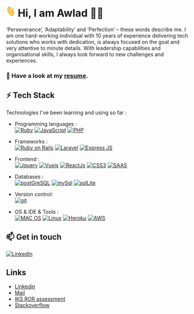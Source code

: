 
# <img src="https://raw.githubusercontent.com/ABSphreak/ABSphreak/master/gifs/Hi.gif" height="32px" width="25px"> Hi, I am Awlad 👨‍💻

‘Perseverance’, ‘Adaptability’ and ‘Perfection’ – these words describe me. I am one hard-working individual with 10 years
of experience delivering tech solutions who works with dedication, is always focused on the goal and very attentive to
minute details. With leadership capabilities and organisational skills, I always look forward to new challenges and
experiences.

### 🔭 Have a look at my [resume](https://drive.google.com/file/d/1p0_8uwJUJJU5aAU0grSR_e0kRmymmZ8e/view?usp=sharing).


## ⚡ Tech Stack
Technologies I've been learning and using so far :

- Programming languages : <br />
    [![Ruby](https://img.shields.io/badge/Ruby-CC342D?style=for-the-badge&logo=ruby&logoColor=white)]('#')
    [![JavaScript](https://img.shields.io/badge/JavaScript-F7DF1E?style=for-the-badge&logo=javascript&logoColor=black)]('#')
[![PHP](https://img.shields.io/badge/PHP-777BB4?style=for-the-badge&logo=php&logoColor=white)]('#')
   
- Frameworks : <br />
    [![Ruby on Rails](https://img.shields.io/badge/Ruby_on_Rails-CC0000?style=for-the-badge&logo=ruby-on-rails&logoColor=white)]('#')
    [![Laravel](https://img.shields.io/badge/Laravel-FF2D20?style=for-the-badge&logo=laravel&logoColor=white)]('#')
    [![Express JS](https://img.shields.io/badge/Express.js-404D59?style=for-the-badge)]('#')
   
- Frontend : <br />
    [![Jquery](https://img.shields.io/badge/jQuery-0769AD?style=for-the-badge&logo=jquery&logoColor=white)]('#')
    [![Vuejs](https://img.shields.io/badge/Vue.js-35495E?style=for-the-badge&logo=vue.js&logoColor=4FC08D)]('#')
    [![ReactJs](https://img.shields.io/badge/React-20232A?style=for-the-badge&logo=react&logoColor=61DAFB)]('#')
    [![CSS3](https://img.shields.io/badge/CSS3-1572B6?style=for-the-badge&logo=css3&logoColor=white)]('#')
    [![SAAS](https://img.shields.io/badge/Sass-CC6699?style=for-the-badge&logo=sass&logoColor=white)]('#')
    
- Databases : <br />
   [![postGreSQL](https://img.shields.io/badge/PostgreSQL-316192?style=for-the-badge&logo=postgresql&logoColor=white)]('#')
   [![mySql](https://img.shields.io/badge/MySQL-00000F?style=for-the-badge&logo=mysql&logoColor=white)]('#')
   [![sqlLite](https://img.shields.io/badge/SQLite-07405E?style=for-the-badge&logo=sqlite&logoColor=white)]('#')
- Version control: <br />
[![git](https://img.shields.io/badge/GitHub-100000?style=for-the-badge&logo=github&logoColor=white)]('#')
- OS & IDE & Tools : <br />
    [![MAC OS](https://img.shields.io/badge/mac%20os-000000?style=for-the-badge&logo=apple&logoColor=white)]('#')
    [![Linux](https://img.shields.io/badge/Linux-FCC624?style=for-the-badge&logo=linux&logoColor=black)]('#')
    [![Heroku](https://img.shields.io/badge/Heroku-430098?style=for-the-badge&logo=heroku&logoColor=white)]('#')
    [![AWS](https://img.shields.io/badge/Amazon_AWS-232F3E?style=for-the-badge&logo=amazon-aws&logoColor=white)]('#')
    
## 📫 Get in touch
[![LinkedIn](https://img.shields.io/badge/LinkedIn-0077B5?style=for-the-badge&logo=linkedin&logoColor=white)](https://www.linkedin.com/in/litonawlad)


## Links
- [Linkedin](https://www.linkedin.com/in/litonawlad)
- [Mail](mailto:awladliton@gmail.com) 
- [IKS ROR assessment](https://drive.google.com/file/d/1VZpiWvC9RsfZ7HD2tY31pHnQKZLFmEg9/view)
- [Stackoverflow](https://stackoverflow.com/users/1300194/awlad-liton)

 